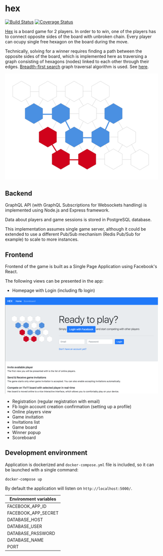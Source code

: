 # hex

[![Build Status](https://travis-ci.org/tomasz-chojna/hex.svg?branch=develop)](https://travis-ci.org/tomasz-chojna/hex)
[![Coverage Status](https://coveralls.io/repos/github/tomasz-chojna/hex/badge.svg?branch=develop)](https://coveralls.io/github/tomasz-chojna/hex?branch=develop)

[Hex](https://en.wikipedia.org/wiki/Hex_(board_game)) is a board game for 2 players. In order to to win, one of the players has to connect opposite sides of the board with unbroken chain. Every player can ocupy single free hexagon on the board during the move.

Technically, solving for a winner requires finding a path between the opposite sides of the board, which is implemented here as traversing a graph consisting of hexagons (nodes) linked to each other through their edges. [Breadth-first search](https://en.wikipedia.org/wiki/Breadth-first_search) graph traversal algorithm is used. See [here](/).


![Board graph](/designs/winner_algorithm.png)

## Backend

GraphQL API (with GraphQL Subscriptions for Websockets handling) is implemented using Node.js and Express framework.

Data about players and game sessions is stored in PostgreSQL database.

This implementation assumes single game server, although it could be extended to use a different Pub/Sub mechanism (Redis Pub/Sub for example) to scale to more instances.

## Frontend

Frontend of the game is built as a Single Page Application using Facebook's React.

The following views can be presented in the app:

- Homepage with Login (including fb login)

![Homepage](/designs/homepage.png)

- Registration (regular registration with email)
- Fb login account creation confirmation (setting up a profile)
- Online players view
- Game invitation
- Invitations list
- Game board
- Winner popup
- Scoreboard



## Development environment

Application is dockerized and `docker-compose.yml` file is included, so it can be launched with a single command:

	docker-compose up
	

By default the application will listen on `http://localhost:5000/`.


| Environment variables   |
|-------------------------|
| FACEBOOK\_APP\_ID       |
| FACEBOOK\_APP\_SECRET   |
| DATABASE\_HOST          |
| DATABASE\_USER          |
| DATABASE\_PASSWORD      |
| DATABASE\_NAME          |
| PORT                    |

